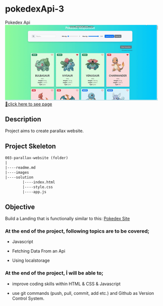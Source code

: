 # pokedexApi-3
Pokedex Api
![gif](ezgif.com-gif-maker.gif)
[📍click here to see page](https://yusufyunuskaymaz.github.io/pokedexApi-3/)

## Description
Project aims to create parallax website.

## Project Skeleton 

```
003-parallax-website (folder)
|
|----readme.md                   
|----images              
|----solution
        |----index.html  
        |----style.css   
        |----app.js
```


## Objective

Build a Landing that is functionally similar to this: [Pokedex Site](https://yusufyunuskaymaz.github.io/pokedexApi-3/)

### At the end of the project, following topics are to be covered;

- Javascript 

- Fetching Data From an Api

- Using localstorage



### At the end of the project, İ will be able to;

- improve coding skills within HTML & CSS & Javascript

- use git commands (push, pull, commit, add etc.) and Github as Version Control System.
